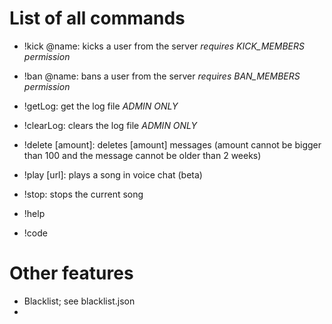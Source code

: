 # List of all commands
* !kick @name: kicks a user from the server *requires KICK_MEMBERS permission*
* !ban @name: bans a user from the server *requires BAN_MEMBERS permission*

* !getLog: get the log file *ADMIN ONLY*
* !clearLog: clears the log file *ADMIN ONLY*

* !delete [amount]: deletes [amount] messages (amount cannot be bigger than 100 and the message cannot be older than 2 weeks)

* !play [url]: plays a song in voice chat (beta)
* !stop: stops the current song

* !help
* !code

# Other features
* Blacklist; see blacklist.json
* 